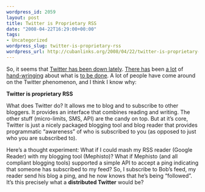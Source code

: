 ```yaml
--- 
wordpress_id: 2059
layout: post
title: Twitter is Proprietary RSS
date: "2008-04-22T16:29:00+00:00"
tags: 
- Uncategorized
wordpress_slug: twitter-is-proprietary-rss
wordpress_url: http://cubanlinks.org/2008/04/22/twitter-is-proprietary-rss
---
```

<p>So, it seems that <a href="http://www.techmeme.com/080421/p92#a080421p92">Twitter has been down lately</a>.  <a href="http://www.scripting.com/stories/2008/04/20/aNewKindOfTwitterOutage.html">There has</a> been <a href="http://www.scripting.com/stories/2008/04/21/theTwitterOutagePersists.html">a lot</a> of <a href="http://www.scripting.com/stories/2008/04/21/aNewStrategyForTwitterOuta.html">hand-wringing</a> about what is <a href="http://scobleizer.com/2008/04/21/twitter-grabbing-defeat-from-the-jaws-of-success/">to be done</a>.  A lot of people have come around on the Twitter phenomenon, and I think I know why:</p>


<p><strong>Twitter is proprietary <span class="caps">RSS</span></strong></p>


<p>What does Twitter do?  It allows me to blog and to subscribe to other bloggers.  It provides an interface that combines reading and writing.  The other stuff (micro-limits, <span class="caps">SMS</span>, API) are the candy on top.  But at it&#8217;s core, Twitter is just a nicely packaged blogging tool and blog reader that provides programmatic &#8220;awareness&#8221; of who is subscribed to you (as opposed to just who you are subscribed to).</p>


<p>Here&#8217;s a thought experiment:  What if I could mash my <span class="caps">RSS</span> reader (Google Reader) with my blogging tool (Mephisto)?  What if Mephisto (and all compliant blogging tools) supported a simple <span class="caps">API</span> to accept a ping indicating that someone has subscribed to my feed?  So, I subscribe to Bob&#8217;s feed, my reader send his blog a ping, and he now knows that he&#8217;s being &#8220;followed&#8221;.  It&#8217;s this precisely what a <strong>distributed Twitter</strong> would be?</p>
